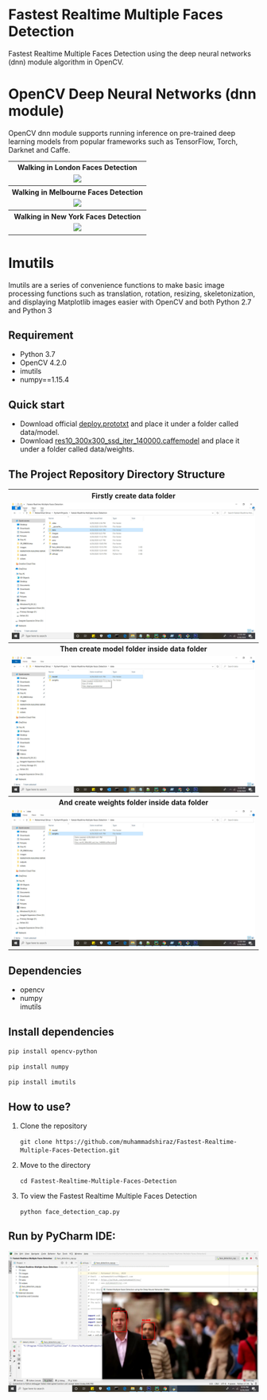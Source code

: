 # Fastest Realtime Multiple Faces Detection
Fastest Realtime Multiple Faces Detection using the deep neural networks (dnn) module algorithm in OpenCV.

# OpenCV Deep Neural Networks (dnn module)
OpenCV dnn module supports running inference on pre-trained deep learning models from popular frameworks such as TensorFlow, Torch, Darknet and Caffe.

<table>
  <tbody>
	<tr style="text-align: center;"> 
		<th><strong>Walking in London Faces Detection</strong></th>
	</tr>
	<tr style="text-align: center;">
		<td><img src="outputs/output1.gif"></td>
	</tr>
	<tr style="text-align: center;">
        <th><strong>Walking in Melbourne Faces Detection</strong></th>
	</tr>
	<tr style="text-align: center;">
		<td><img src="outputs/output2.gif"></td>
	</tr>
	<tr style="text-align: center;">
        <th><strong>Walking in New York Faces Detection</strong></th>
	</tr>
	<tr style="text-align: center;">
		<td><img src="outputs/output3.gif"></td>
	</tr>
</tbody>
</table>

# Imutils

Imutils are a series of convenience functions to make basic image processing functions such as translation, rotation, resizing, skeletonization, and displaying Matplotlib images easier with OpenCV and both Python 2.7 and Python 3

## Requirement
<ul>
<li>Python 3.7</li>
<li>OpenCV 4.2.0</li>
<li>imutils</li>
<li>numpy==1.15.4</li>
</ul>

## Quick start
<ul>
  <li>Download official <a href="https://github.com/thegopieffect/computer_vision/blob/master/CAFFE_DNN/deploy.prototxt.txt" rel="nofollow">deploy.prototxt</a> and place it under a folder called data/model.</li>
  <li>Download <a href="https://github.com/thegopieffect/computer_vision/blob/master/CAFFE_DNN/res10_300x300_ssd_iter_140000.caffemodel">res10_300x300_ssd_iter_140000.caffemodel</a> and place it under a folder called data/weights.</li>
</ul>

## The Project Repository Directory Structure

<table>
  <tbody>
	<tr style="text-align: center;">
		<th><strong>Firstly create data folder</strong></th>
	</tr>
	<tr style="text-align: center;">
		<td><img src="dir_struc/data.jpg"></td>
	</tr>
	<tr style="text-align: center;">
		<th><strong>Then create model folder inside data folder</strong></th>
	</tr>
	<tr style="text-align: center;">
		<td><img src="dir_struc/model.jpg"></td>
	</tr>
	<tr style="text-align: center;">
		<th><strong>And create weights folder inside data folder</strong></th>
	</tr>
	<tr style="text-align: center;">
		<td><img src="dir_struc/weights.jpg"></td>
	</tr>
</tbody>
</table>

## Dependencies
<ul>
<li>opencv</li>
<li>numpy</li>
</li>imutils</li>
</ul>

## Install dependencies
<p><code>pip install opencv-python</code></p>
<p><code>pip install numpy</code></p>
<p><code>pip install imutils</code></p>

## How to use?
<ol>
  <li>Clone the repository</li>
  <p><code>git clone https://github.com/muhammadshiraz/Fastest-Realtime-Multiple-Faces-Detection.git</code></p>
</ol>
<ol start="2">
  <li>Move to the directory</li>
  <p><code>cd Fastest-Realtime-Multiple-Faces-Detection</code></p>
</ol>
<ol start="3">
  <li>To view the Fastest Realtime Multiple Faces Detection</li>
  <p><code>python face_detection_cap.py</code></p>
</ol>

## Run by PyCharm IDE:

<img src="outputs/RunbyPyCharmIDE.jpg">
